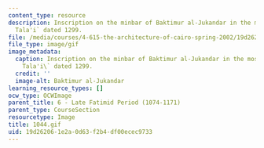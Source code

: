 ```yaml
---
content_type: resource
description: Inscription on the minbar of Baktimur al-Jukandar in the mosque of al-Salih
  Tala'i` dated 1299.
file: /media/courses/4-615-the-architecture-of-cairo-spring-2002/19d262061e2a0d63f2b4df00ecec9733_1044.gif
file_type: image/gif
image_metadata:
  caption: Inscription on the minbar of Baktimur al-Jukandar in the mosque of al-Salih
    Tala'i\` dated 1299.
  credit: ''
  image-alt: Baktimur al-Jukandar
learning_resource_types: []
ocw_type: OCWImage
parent_title: 6 - Late Fatimid Period (1074-1171)
parent_type: CourseSection
resourcetype: Image
title: 1044.gif
uid: 19d26206-1e2a-0d63-f2b4-df00ecec9733
---
```

